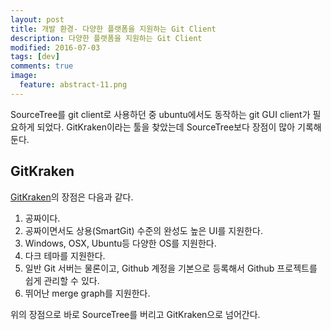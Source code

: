 ```yaml
---
layout: post
title: 개발 환경- 다양한 플랫폼을 지원하는 Git Client
description: 다양한 플랫폼을 지원하는 Git Client
modified: 2016-07-03
tags: [dev]
comments: true
image:
  feature: abstract-11.png
---
```

SourceTree를 git client로 사용하던 중 ubuntu에서도 동작하는 git GUI client가 필요하게 되었다. 
GitKraken이라는 툴을 찾았는데 SourceTree보다 장점이 많아 기록해 둔다. 

## GitKraken

[GitKraken](https://www.gitkraken.com/)의 장점은 다음과 같다. 

1. 공짜이다. 
2. 공짜이면서도 상용(SmartGit) 수준의 완성도 높은 UI를 지원한다. 
3. Windows, OSX, Ubuntu등 다양한 OS를 지원한다. 
4. 다크 테마를 지원한다. 
5. 일반 Git 서버는 물론이고, Github 계정을 기본으로 등록해서 Github 프로젝트를 쉽게 관리할 수 있다. 
6. 뛰어난 merge graph를 지원한다. 

위의 장점으로 바로 SourceTree를 버리고 GitKraken으로 넘어간다. 
